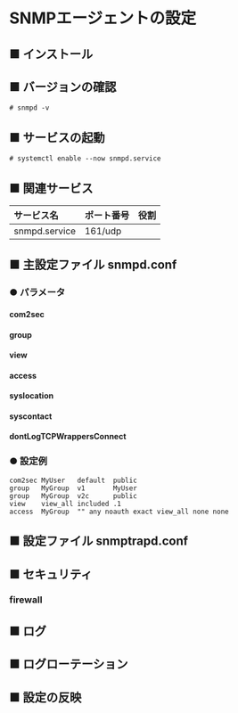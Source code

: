 # SNMPエージェントの設定
## ■ インストール
## ■ バージョンの確認
```
# snmpd -v
```
## ■ サービスの起動
```
# systemctl enable --now snmpd.service
```
## ■ 関連サービス
|サービス名|ポート番号|役割|
|:---|:---|:---|
|snmpd.service|161/udp||

## ■ 主設定ファイル snmpd.conf
### ● パラメータ
#### com2sec
#### group
#### view
#### access
#### syslocation
#### syscontact
#### dontLogTCPWrappersConnect
### ● 設定例
```
com2sec MyUser   default  public
group   MyGroup  v1       MyUser
group   MyGroup  v2c      public
view    view_all included .1
access  MyGroup  "" any noauth exact view_all none none
```
## ■ 設定ファイル snmptrapd.conf
## ■ セキュリティ
### firewall
## ■ ログ
## ■ ログローテーション
## ■ 設定の反映
